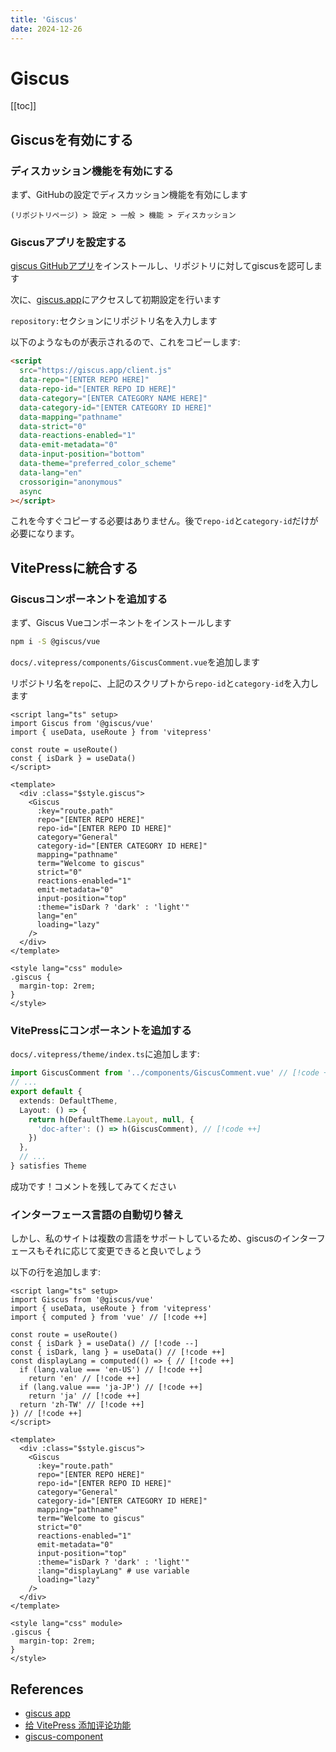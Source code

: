 ```yaml
---
title: 'Giscus'
date: 2024-12-26
---
```


# Giscus

[[toc]]

## Giscusを有効にする

### ディスカッション機能を有効にする

まず、GitHubの設定でディスカッション機能を有効にします

`(リポジトリページ) > 設定 > 一般 > 機能 > ディスカッション`

### Giscusアプリを設定する

[giscus GitHubアプリ](https://github.com/apps/giscus)をインストールし、リポジトリに対してgiscusを認可します

次に、[giscus.app](https://giscus.app/)にアクセスして初期設定を行います

`repository:`セクションにリポジトリ名を入力します

以下のようなものが表示されるので、これをコピーします:

```html
<script
  src="https://giscus.app/client.js"
  data-repo="[ENTER REPO HERE]"
  data-repo-id="[ENTER REPO ID HERE]"
  data-category="[ENTER CATEGORY NAME HERE]"
  data-category-id="[ENTER CATEGORY ID HERE]"
  data-mapping="pathname"
  data-strict="0"
  data-reactions-enabled="1"
  data-emit-metadata="0"
  data-input-position="bottom"
  data-theme="preferred_color_scheme"
  data-lang="en"
  crossorigin="anonymous"
  async
></script>
```

これを今すぐコピーする必要はありません。後で`repo-id`と`category-id`だけが必要になります。

## VitePressに統合する

### Giscusコンポーネントを追加する

まず、Giscus Vueコンポーネントをインストールします

```bash
npm i -S @giscus/vue
```

`docs/.vitepress/components/GiscusComment.vue`を追加します

リポジトリ名を`repo`に、上記のスクリプトから`repo-id`と`category-id`を入力します

```vue
<script lang="ts" setup>
import Giscus from '@giscus/vue'
import { useData, useRoute } from 'vitepress'

const route = useRoute()
const { isDark } = useData()
</script>

<template>
  <div :class="$style.giscus">
    <Giscus
      :key="route.path"
      repo="[ENTER REPO HERE]"
      repo-id="[ENTER REPO ID HERE]"
      category="General"
      category-id="[ENTER CATEGORY ID HERE]"
      mapping="pathname"
      term="Welcome to giscus"
      strict="0"
      reactions-enabled="1"
      emit-metadata="0"
      input-position="top"
      :theme="isDark ? 'dark' : 'light'"
      lang="en"
      loading="lazy"
    />
  </div>
</template>

<style lang="css" module>
.giscus {
  margin-top: 2rem;
}
</style>
```

### VitePressにコンポーネントを追加する

`docs/.vitepress/theme/index.ts`に追加します:

```typescript
import GiscusComment from '../components/GiscusComment.vue' // [!code ++]
// ...
export default {
  extends: DefaultTheme,
  Layout: () => {
    return h(DefaultTheme.Layout, null, {
      'doc-after': () => h(GiscusComment), // [!code ++]
    })
  },
  // ...
} satisfies Theme
```

成功です！コメントを残してみてください

### インターフェース言語の自動切り替え

しかし、私のサイトは複数の言語をサポートしているため、giscusのインターフェースもそれに応じて変更できると良いでしょう

以下の行を追加します:

```vue
<script lang="ts" setup>
import Giscus from '@giscus/vue'
import { useData, useRoute } from 'vitepress'
import { computed } from 'vue' // [!code ++]

const route = useRoute()
const { isDark } = useData() // [!code --]
const { isDark, lang } = useData() // [!code ++]
const displayLang = computed(() => { // [!code ++]
  if (lang.value === 'en-US') // [!code ++]
    return 'en' // [!code ++]
  if (lang.value === 'ja-JP') // [!code ++]
    return 'ja' // [!code ++]
  return 'zh-TW' // [!code ++]
}) // [!code ++]
</script>

<template>
  <div :class="$style.giscus">
    <Giscus
      :key="route.path"
      repo="[ENTER REPO HERE]"
      repo-id="[ENTER REPO ID HERE]"
      category="General"
      category-id="[ENTER CATEGORY ID HERE]"
      mapping="pathname"
      term="Welcome to giscus"
      strict="0"
      reactions-enabled="1"
      emit-metadata="0"
      input-position="top"
      :theme="isDark ? 'dark' : 'light'"
      :lang="displayLang" # use variable
      loading="lazy"
    />
  </div>
</template>

<style lang="css" module>
.giscus {
  margin-top: 2rem;
}
</style>
```

## References

- [giscus app](https://giscus.app/)
- [给 VitePress 添加评论功能](https://site.quteam.com/technology/front-end/vitepress-comment/)
- [giscus-component](https://github.com/giscus/giscus-component)

